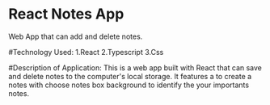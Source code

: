 # React Notes App

Web App that can add and delete notes.

#Technology Used:
1.React
2.Typescript
3.Css

#Description of Application:
This is a web app built with React that can save and delete notes to the computer's local storage. It features a to create a notes  with choose notes box background to identify the your importants notes.
